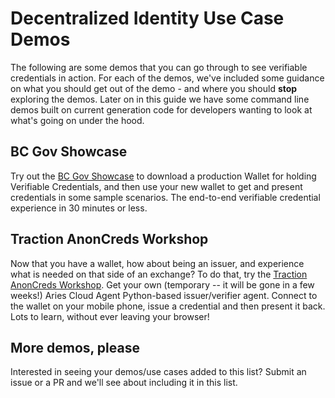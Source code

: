 # Decentralized Identity Use Case Demos

The following are some demos that you can go through to see verifiable credentials in action. For each of the demos, we've included some guidance on what you should get out of the demo - and where you should **stop** exploring the demos. Later on in this guide we have some command line demos built on current generation code for developers wanting to look at what's going on under the hood.

## BC Gov Showcase

Try out the [BC Gov Showcase] to download a production Wallet for holding Verifiable Credentials,
and then use your new wallet to get and present credentials in some sample scenarios. The end-to-end
verifiable credential experience in 30 minutes or less.

[BC Gov Showcase]: https://digital.gov.bc.ca/digital-trust/showcase/

## Traction AnonCreds Workshop

Now that you have a wallet, how about being an issuer, and experience what is needed on that side of an exchange?
To do that, try the [Traction AnonCreds Workshop]. Get your own (temporary -- it will be gone in a few weeks!)
Aries Cloud Agent Python-based issuer/verifier agent. Connect to the wallet on your mobile phone, issue a credential
and then present it back. Lots to learn, without ever leaving your browser!

[Traction AnonCreds Workshop]: https://github.com/bcgov/traction/blob/0.12.0rc3/docs/traction-anoncreds-workshop.md

## More demos, please

Interested in seeing your demos/use cases added to this list? Submit an issue or a PR and we'll see about
including it in this list.
